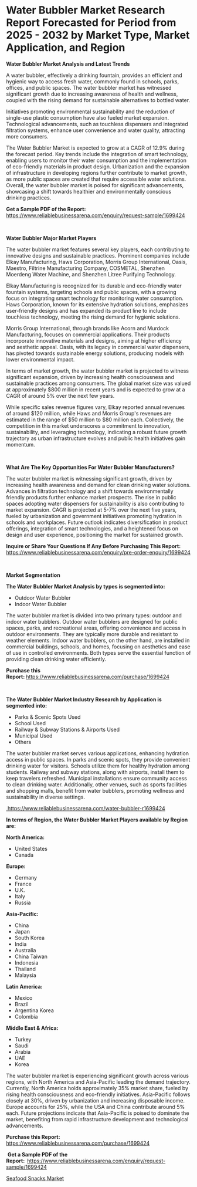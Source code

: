 <p><h1>Water Bubbler Market Research Report Forecasted for Period from 2025 -  2032 by Market Type, Market Application, and Region</h1></p><p><strong>Water Bubbler Market Analysis and Latest Trends</strong></p>
<p><p>A water bubbler, effectively a drinking fountain, provides an efficient and hygienic way to access fresh water, commonly found in schools, parks, offices, and public spaces. The water bubbler market has witnessed significant growth due to increasing awareness of health and wellness, coupled with the rising demand for sustainable alternatives to bottled water. </p><p>Initiatives promoting environmental sustainability and the reduction of single-use plastic consumption have also fueled market expansion. Technological advancements, such as touchless dispensers and integrated filtration systems, enhance user convenience and water quality, attracting more consumers. </p><p>The Water Bubbler Market is expected to grow at a CAGR of 12.9% during the forecast period. Key trends include the integration of smart technology, enabling users to monitor their water consumption and the implementation of eco-friendly materials in product design. Urbanization and the expansion of infrastructure in developing regions further contribute to market growth, as more public spaces are created that require accessible water solutions. Overall, the water bubbler market is poised for significant advancements, showcasing a shift towards healthier and environmentally conscious drinking practices.</p></p>
<p><strong>Get a Sample PDF of the Report:&nbsp;</strong> <a href="https://www.reliablebusinessarena.com/enquiry/request-sample/1699424?utm_campaign=3443&utm_medium=2&utm_source=Github&utm_content=ia&utm_term=27032025&utm_id=water-bubbler">https://www.reliablebusinessarena.com/enquiry/request-sample/1699424</a></p>
<p>&nbsp;</p>
<p><strong>Water Bubbler Major Market Players</strong></p>
<p><p>The water bubbler market features several key players, each contributing to innovative designs and sustainable practices. Prominent companies include Elkay Manufacturing, Haws Corporation, Morris Group International, Oasis, Maestro, Filtrine Manufacturing Company, COSMETAL, Shenzhen Moerdeng Water Machine, and Shenzhen Litree Purifying Technology. </p><p>Elkay Manufacturing is recognized for its durable and eco-friendly water fountain systems, targeting schools and public spaces, with a growing focus on integrating smart technology for monitoring water consumption. Haws Corporation, known for its extensive hydration solutions, emphasizes user-friendly designs and has expanded its product line to include touchless technology, meeting the rising demand for hygienic solutions.</p><p>Morris Group International, through brands like Acorn and Murdock Manufacturing, focuses on commercial applications. Their products incorporate innovative materials and designs, aiming at higher efficiency and aesthetic appeal. Oasis, with its legacy in commercial water dispensers, has pivoted towards sustainable energy solutions, producing models with lower environmental impact.</p><p>In terms of market growth, the water bubbler market is projected to witness significant expansion, driven by increasing health consciousness and sustainable practices among consumers. The global market size was valued at approximately $800 million in recent years and is expected to grow at a CAGR of around 5% over the next few years.</p><p>While specific sales revenue figures vary, Elkay reported annual revenues of around $120 million, while Haws and Morris Group's revenues are estimated in the range of $50 million to $80 million each. Collectively, the competition in this market underscores a commitment to innovation, sustainability, and leveraging technology, indicating a robust future growth trajectory as urban infrastructure evolves and public health initiatives gain momentum.</p></p>
<p>&nbsp;</p>
<p><strong>What Are The Key Opportunities For Water Bubbler Manufacturers?</strong></p>
<p><p>The water bubbler market is witnessing significant growth, driven by increasing health awareness and demand for clean drinking water solutions. Advances in filtration technology and a shift towards environmentally friendly products further enhance market prospects. The rise in public spaces adopting water dispensers for sustainability is also contributing to market expansion. CAGR is projected at 5-7% over the next five years, fueled by urbanization and government initiatives promoting hydration in schools and workplaces. Future outlook indicates diversification in product offerings, integration of smart technologies, and a heightened focus on design and user experience, positioning the market for sustained growth.</p></p>
<p><strong>Inquire or Share Your Questions If Any Before Purchasing This Report:</strong> <a href="https://www.reliablebusinessarena.com/enquiry/pre-order-enquiry/1699424?utm_campaign=3443&utm_medium=2&utm_source=Github&utm_content=ia&utm_term=27032025&utm_id=water-bubbler">https://www.reliablebusinessarena.com/enquiry/pre-order-enquiry/1699424</a></p>
<p>&nbsp;</p>
<p><strong>Market Segmentation</strong></p>
<p><strong>The Water Bubbler Market Analysis by types is segmented into:</strong></p>
<p><ul><li>Outdoor Water Bubbler</li><li>Indoor Water Bubbler</li></ul></p>
<p><p>The water bubbler market is divided into two primary types: outdoor and indoor water bubblers. Outdoor water bubblers are designed for public spaces, parks, and recreational areas, offering convenience and access in outdoor environments. They are typically more durable and resistant to weather elements. Indoor water bubblers, on the other hand, are installed in commercial buildings, schools, and homes, focusing on aesthetics and ease of use in controlled environments. Both types serve the essential function of providing clean drinking water efficiently.</p></p>
<p><strong>Purchase this Report:&nbsp;</strong><a href="https://www.reliablebusinessarena.com/purchase/1699424?utm_campaign=3443&utm_medium=2&utm_source=Github&utm_content=ia&utm_term=27032025&utm_id=water-bubbler">https://www.reliablebusinessarena.com/purchase/1699424</a></p>
<p>&nbsp;</p>
<p><strong>The Water Bubbler Market Industry Research by Application is segmented into:</strong></p>
<p><ul><li>Parks & Scenic Spots Used</li><li>School Used</li><li>Railway & Subway Stations & Airports Used</li><li>Municipal Used</li><li>Others</li></ul></p>
<p><p>The water bubbler market serves various applications, enhancing hydration access in public spaces. In parks and scenic spots, they provide convenient drinking water for visitors. Schools utilize them for healthy hydration among students. Railway and subway stations, along with airports, install them to keep travelers refreshed. Municipal installations ensure community access to clean drinking water. Additionally, other venues, such as sports facilities and shopping malls, benefit from water bubblers, promoting wellness and sustainability in diverse settings.</p></p>
<p><a href="https://www.reliablebusinessarena.com/water-bubbler-r1699424?utm_campaign=3443&utm_medium=2&utm_source=Github&utm_content=ia&utm_term=27032025&utm_id=water-bubbler">&nbsp;https://www.reliablebusinessarena.com/water-bubbler-r1699424</a></p>
<p><strong>In terms of Region, the Water Bubbler Market Players available by Region are:</strong></p>
<p>
    <p> <strong> North America: </strong>
        <ul>
            <li>United States</li>
            <li>Canada</li>
        </ul>
        </p> 
    <p> <strong> Europe: </strong>
        <ul>
            <li>Germany</li>
            <li>France</li>
            <li>U.K.</li>
            <li>Italy</li>
            <li>Russia</li>
        </ul>
        </p> 
    <p> <strong> Asia-Pacific: </strong>
        <ul>
            <li>China</li>
            <li>Japan</li>
            <li>South Korea</li>
            <li>India</li>
            <li>Australia</li>
            <li>China Taiwan</li>
            <li>Indonesia</li>
            <li>Thailand</li>
            <li>Malaysia</li>
        </ul>
        </p> 
    <p> <strong> Latin America: </strong>
        <ul>
            <li>Mexico</li>
            <li>Brazil</li>
            <li>Argentina Korea</li>
            <li>Colombia</li>
        </ul>
        </p> 
    <p> <strong> Middle East & Africa: </strong>
        <ul>
            <li>Turkey</li>
            <li>Saudi</li>
            <li>Arabia</li>
            <li>UAE</li>
            <li>Korea</li>
        </ul>
    </p>
    </p>
<p><p>The water bubbler market is experiencing significant growth across various regions, with North America and Asia-Pacific leading the demand trajectory. Currently, North America holds approximately 35% market share, fueled by rising health consciousness and eco-friendly initiatives. Asia-Pacific follows closely at 30%, driven by urbanization and increasing disposable income. Europe accounts for 25%, while the USA and China contribute around 5% each. Future projections indicate that Asia-Pacific is poised to dominate the market, benefiting from rapid infrastructure development and technological advancements.</p></p>
<p><strong>Purchase this Report: </strong><a href="https://www.reliablebusinessarena.com/purchase/1699424?utm_campaign=3443&utm_medium=2&utm_source=Github&utm_content=ia&utm_term=27032025&utm_id=water-bubbler">https://www.reliablebusinessarena.com/purchase/1699424</a></p>
<p>&nbsp;<strong>Get a Sample PDF of the Report:&nbsp;&nbsp;</strong><a href="https://www.reliablebusinessarena.com/enquiry/request-sample/1699424?utm_campaign=3443&utm_medium=2&utm_source=Github&utm_content=ia&utm_term=27032025&utm_id=water-bubbler">https://www.reliablebusinessarena.com/enquiry/request-sample/1699424</a></p>
<p><strong></strong></p>
<p><p><a href="https://github.com/barnickclara79/Market-Research-Report-List-1/blob/main/seafood-snacks-market.md?utm_campaign=3443&utm_medium=2&utm_source=Github&utm_content=ia&utm_term=27032025&utm_id=water-bubbler">Seafood Snacks Market</a></p></p>